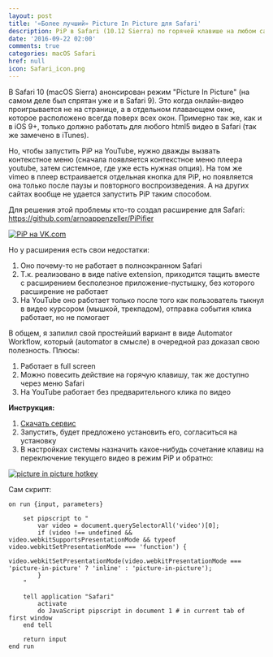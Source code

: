 ```yaml
---
layout: post
title: '«Более лучший» Picture In Picture для Safari'
description: PiP в Safari (10.12 Sierra) по горячей клавише на любом сайте, картинка в картинке на vk.com, youtube, vimeo и т.д.
date: '2016-09-22 02:00'
comments: true
categories: macOS Safari
href: null
icon: Safari_icon.png
---
```

В Safari 10 (macOS Sierra) анонсирован режим "Picture In Picture" (на самом деле был спрятан уже и в Safari 9). Это когда онлайн-видео проигрывается не на странице, а в отдельном плавающем окне, которое расположено всегда поверх всех окон. Примерно так же, как и в iOS 9+, только должно работать для любого html5 видео в Safari (так же замечено в iTunes).

Но, чтобы запустить PiP на YouTube, нужно дважды вызвать контекстное меню (сначала появляется контекстное меню плеера youtube, затем системное, где уже есть нужная опция). На том же vimeo в плеер встраивается отдельная кнопка для PiP, но появляется она только после паузы и повторного воспроизведения. А на других сайтах вообще не удается запустить PiP таким способом.

Для решения этой проблемы кто-то создал расширение для Safari: <https://github.com/arnoappenzeller/PiPifier>

<a class="screenshot" href="https://monosnap.com/file/FqNabhb3zO9OMPCd6uQM34lrftB85C.png" rel="screenshot" title="PiP на VK.com" sl-processed="1"><img src="https://monosnap.com/file/FqNabhb3zO9OMPCd6uQM34lrftB85C.png" alt="PiP на VK.com" class="img-thumbnail img-responsive"></a>

Но у расширения есть свои недостатки:

1. Оно почему-то не работает в полноэкранном Safari
2. Т.к. реализовано в виде native extension, приходится тащить вместе с расширением бесполезное приложение-пустышку, без которого расширение не работает
3. На YouTube оно работает только после того как пользователь тыкнул в видео курсором (мышкой, трекпадом), отправка события клика работает, но не помогает

В общем, я запилил свой простейший вариант в виде Automator Workflow, который (automator в смысле) в очередной раз доказал свою полезность. Плюсы:

1. Работает в full screen
2. Можно повесить действие на горячую клавишу, так же доступно через меню Safari
3. На YouTube работает без предварительного клика по видео

**Инструкция:**

1. [Скачать сервис](https://cloud.mail.ru/public/24G1/QG4LSG5pn)
2. Запустить, будет предложено установить его, согласиться на установку
3. В настройках системы назначить какое-нибудь сочетание клавиш на переключение текущего видео в режим PiP и обратно:

<!-- <https://cloud.mail.ru/public/gMLj/fcVwQQWfZ> -->

<a class="screenshot" href="https://monosnap.com/file/Nm4i6aO8kfBWJTPVY4P5cIm1iHvVFs.png" rel="screenshot" title="picture in picture hotkey"><img src="https://monosnap.com/file/Nm4i6aO8kfBWJTPVY4P5cIm1iHvVFs.png" alt="picture in picture hotkey" /></a>

Сам скрипт:

```
on run {input, parameters}

	set pipscript to "
		var video = document.querySelectorAll('video')[0];
		if (video !== undefined && video.webkitSupportsPresentationMode && typeof video.webkitSetPresentationMode === 'function') {
			video.webkitSetPresentationMode(video.webkitPresentationMode === 'picture-in-picture' ? 'inline' : 'picture-in-picture');
		}
	"

	tell application "Safari"
		activate
		do JavaScript pipscript in document 1 # in current tab of first window
	end tell

	return input
end run
```
